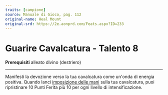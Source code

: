```yaml
---
traits: [campione]
source: Manuale di Gioco, pag. 112
original-name: Heal Mount
original-srd: https://2e.aonprd.com/Feats.aspx?ID=233
---
```


# Guarire Cavalcatura - Talento 8

**Prerequisiti** alleato divino (destriero)

---

Manifesti la devozione verso la tua cavalcatura come un'onda di energia
positiva. Quando lanci
[imposizione delle mani](/incantesimi/imposizione-delle-mani) sulla tua
cavalcatura, puoi ripristinare 10 Punti Ferita più 10 per ogni livello di
intensificazione.
